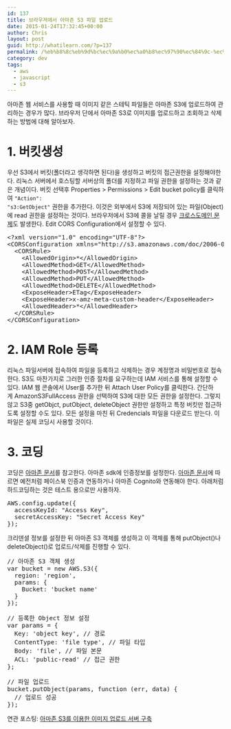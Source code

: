 ```yaml
---
id: 137
title: 브라우져에서 아마존 S3 파일 업로드
date: 2015-01-24T17:32:45+00:00
author: Chris
layout: post
guid: http://whatilearn.com/?p=137
permalink: /%eb%b8%8c%eb%9d%bc%ec%9a%b0%ec%a0%b8%ec%97%90%ec%84%9c-%ec%95%84%eb%a7%88%ec%a1%b4-s3-%ed%8c%8c%ec%9d%bc-%ec%97%85%eb%a1%9c%eb%93%9c/
category: dev
tags:
  - aws
  - javascript
  - s3
---
```

아마존 웹 서비스를 사용할 때 이미지 같은 스테틱 파일들은 아마존 S3에 업로드하여 관리하는 경우가 많다. 브라우저 단에서 아마존 S3로 이미지를 업로드하고 조회하고 삭제하는 방법에 대해 알아보자.

<h1>1. 버킷생성</h1>

우선 S3에서 버킷(폴더라고 생각하면 된다)을 생성하고 버킷의 접근권한을 설정해야한다. 리눅스 서버에서 호스팅할 서버상의 폴더를 지정하고 파일 권한을 설정하는 것과 같은 개념이다. 버킷 선택후 Properties &gt; Permissions &gt; Edit bucket policy를 클릭하여 <code>"Action": "s3:GetObject"</code> 권한을 추가한다. 이것은 외부에서 S3에 저장되어 있는 파일(Object)에 read 권한을 설정하는 것이다. 브라우저에서 S3에 콜을 날릴 경우 <a href="http://huns.me/development/1291">크로스도메인 문제</a>도 발생한다. Edit CORS Configuration에서 설정할 수 있다.

<pre class="lang:default decode:true">&lt;?xml version="1.0" encoding="UTF-8"?&gt;
&lt;CORSConfiguration xmlns="http://s3.amazonaws.com/doc/2006-03-01/"&gt;
  &lt;CORSRule&gt;
    &lt;AllowedOrigin&gt;*&lt;/AllowedOrigin&gt;
    &lt;AllowedMethod&gt;GET&lt;/AllowedMethod&gt;
    &lt;AllowedMethod&gt;POST&lt;/AllowedMethod&gt;
    &lt;AllowedMethod&gt;PUT&lt;/AllowedMethod&gt;
    &lt;AllowedMethod&gt;DELETE&lt;/AllowedMethod&gt;
    &lt;ExposeHeader&gt;ETag&lt;/ExposeHeader&gt;
    &lt;ExposeHeader&gt;x-amz-meta-custom-header&lt;/ExposeHeader&gt;
    &lt;AllowedHeader&gt;*&lt;/AllowedHeader&gt;
  &lt;/CORSRule&gt;
&lt;/CORSConfiguration&gt;</pre>

<h1>2. IAM Role 등록</h1>

리눅스 파일서버에 접속하여 파일을 등록하고 삭제하는 경우 계정명과 비밀번호로 접속한다. S3도 마찬가지로 그러한 인증 절차를 요구하는데 IAM 서비스를 통해 설정할 수 있다. IAM 웹 콘솔에서 User를 추가한 뒤 Attach User Policy를 클릭한다. 간단하게 AmazonS3FullAccess 권한을 선택하여 S3에 대한 모든 권한을 설정한다. 그렇지 않고 S3중 getObjct, putObject, deleteObject 권한만 설정하고 특정 버킷만 접근하도록 설정할 수도 있다. 모든 설정을 마친 뒤 Credencials 파일을 다운로드 받는다. 이 파일은 실제 코딩시 사용할 것이다.

<h1>3. 코딩</h1>

코딩은 <a href="http://aws.amazon.com/ko/developers/getting-started/browser/">아마존 문서</a>를 참고한다. 아마존 sdk에 인증정보를 설정한다. <a href="http://docs.aws.amazon.com/AWSJavaScriptSDK/guide/browser-configuring.html">아마존 문서</a>에 따르면 예전처럼 페이스북 인증과 연동하거나 아마존 Cognito와 연동해야 한다. 아래처럼 하드코딩하는 것은 테스트 용으로만 사용하자.

<pre class="lang:js decode:true">AWS.config.update({
  accessKeyId: "Access Key",
  secretAccessKey: "Secret Access Key"
});</pre>

크리덴셜 정보를 설정한 뒤 아마존 S3 객체를 생성하고 이 객체를 통해 putObject()나 deleteObject()로 업로드/삭제를 진행할 수 있다.

<pre class="lang:js decode:true">// 아마존 S3 객체 생성
var bucket = new AWS.S3({
  region: 'region',
  params: {
    Bucket: 'bucket name'
  }
});

// 등록한 Object 정보 설정
var params = {
  Key: 'object key', // 경로
  ContentType: 'file type', // 파일 타입
  Body: 'file', // 파일 본문
  ACL: 'public-read' // 접근 권한
};

// 파일 업로드
bucket.putObject(params, function (err, data) {
  // 업로드 성공
});</pre>

연관 포스팅: <a title="아마존 S3를 이용한 이미지 업로드 서버 구축" href="http://whatilearn.com/%ec%95%84%eb%a7%88%ec%a1%b4-s3%eb%a5%bc-%ec%9d%b4%ec%9a%a9%ed%95%9c-%ec%9d%b4%eb%af%b8%ec%a7%80-%ec%97%85%eb%a1%9c%eb%93%9c-%ec%84%9c%eb%b2%84-%ea%b5%ac%ec%b6%95/">아마존 S3를 이용한 이미지 업로드 서버 구축</a>
